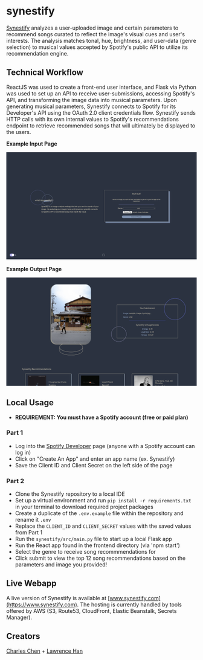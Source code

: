 # synestify
[Synestify](https://www.synestify.com) analyzes a user-uploaded image and certain parameters to recommend songs curated to reflect the image's visual cues and user's interests. The analysis matches tonal, hue, brightness, and user-data (genre selection) to musical values accepted by Spotify's public API to utilize its recommendation engine. 

## **Technical Workflow**
ReactJS was used to create a front-end user interface, and Flask via Python was used to set up an API to receive user-submissions, accessing Spotify's API, and transforming the image data into musical parameters. Upon generating musical parameters, Synestify connects to Spotify for its Developer's API using the OAuth 2.0 client credentials flow. Synestify sends HTTP calls with its own internal values to Spotify's recommendations endpoint to retrieve recommended songs that will ultimately be displayed to the users.

**Example Input Page**

![Sample Input Page](tests/assets/example_input_page.jpg?raw=true "Sample Input Page")

**Example Output Page**

![Sample Output Page](tests/assets/example_output_page.jpg?raw=true "Sample Output Page")

## **Local Usage**
- **REQUIREMENT: You must have a Spotify account (free or paid plan)**
### Part 1
- Log into the [Spotify Developer](https://developer.spotify.com/dashboard/) page (anyone with a Spotify account can log in)
- Click on "Create An App" and enter an app name (ex. Synestify)
- Save the Client ID and Client Secret on the left side of the page

### Part 2
- Clone the Synestify repository to a local IDE
- Set up a virtual environment and run `pip install -r requirements.txt` in your terminal to download required project packages
- Create a duplicate of the `.env.example` file within the repository and rename it `.env`
- Replace the `CLIENT_ID` and `CLIENT_SECRET` values with the saved values from Part 1
- Run the `synestify/src/main.py` file to start up a local Flask app
- Run the React app found in the frontend directory (via 'npm start')
- Select the genre to receive song recommmendations for
- Click submit to view the top 12 song recommendations based on the parameters and image you provided!

## **Live Webapp**
A live version of Synestify is available at [www.synestify.com](https://www.synestify.com). The hosting is currently handled by tools offered by AWS (S3, Route53, CloudFront, Elastic Beanstalk, Secrets Manager).

## **Creators**
[Charles Chen](https://github.com/charlesyjchen) + 
[Lawrence Han](https://github.com/lawrencehhan)
